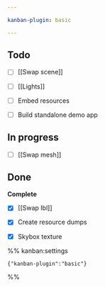 ```yaml
---

kanban-plugin: basic

---
```


## Todo

- [ ] [[Swap scene]]
- [ ] [[Lights]]
- [ ] Embed resources
- [ ] Build standalone demo app


## In progress

- [ ] [[Swap mesh]]


## Done

**Complete**
- [x] [[Swap Ibl]]
- [x] Create resource dumps
- [x] Skybox texture




%% kanban:settings
```
{"kanban-plugin":"basic"}
```
%%